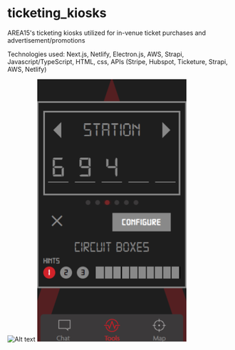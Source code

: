 # ticketing_kiosks
AREA15's ticketing kiosks utilized for in-venue ticket purchases and advertisement/promotions 

Technologies used: Next.js, Netlify, Electron.js, AWS, Strapi, Javascript/TypeScript, HTML, css, APIs (Stripe, Hubspot, Ticketure, Strapi, AWS, Netlify) 

![Alt text](https://github.com/R2DEV0/ticketing_kiosks/blob/main/IMG_4541.HEIC "Kiosk Example")
![Alt text](https://github.com/R2DEV0/area15_origin_quest/blob/main/Origin%20Quest%20Example%202.png "Origin Quest Example")
